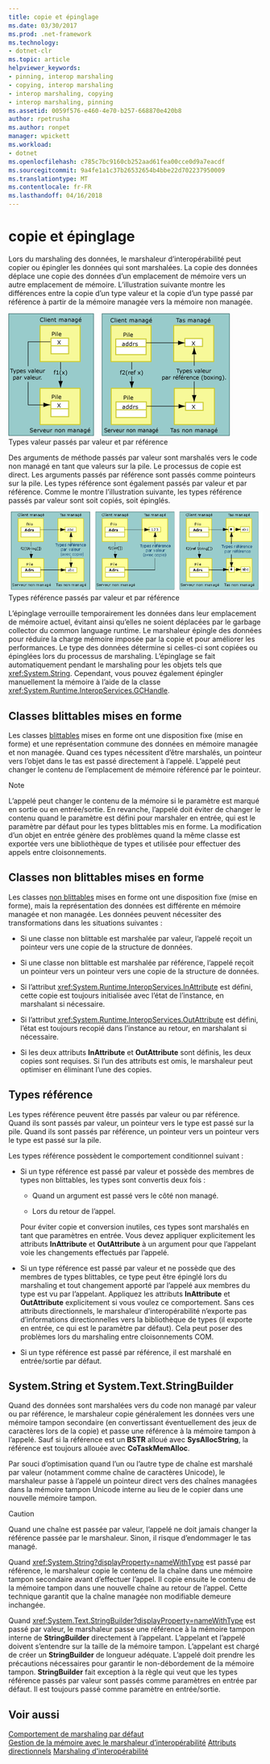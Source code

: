 ```yaml
---
title: copie et épinglage
ms.date: 03/30/2017
ms.prod: .net-framework
ms.technology:
- dotnet-clr
ms.topic: article
helpviewer_keywords:
- pinning, interop marshaling
- copying, interop marshaling
- interop marshaling, copying
- interop marshaling, pinning
ms.assetid: 0059f576-e460-4e70-b257-668870e420b8
author: rpetrusha
ms.author: ronpet
manager: wpickett
ms.workload:
- dotnet
ms.openlocfilehash: c785c7bc9160cb252aad61fea00cce0d9a7eacdf
ms.sourcegitcommit: 9a4fe1a1c37b26532654b4bbe22d702237950009
ms.translationtype: MT
ms.contentlocale: fr-FR
ms.lasthandoff: 04/16/2018
---
```

# <a name="copying-and-pinning"></a>copie et épinglage
Lors du marshaling des données, le marshaleur d’interopérabilité peut copier ou épingler les données qui sont marshalées. La copie des données déplace une copie des données d’un emplacement de mémoire vers un autre emplacement de mémoire. L’illustration suivante montre les différences entre la copie d’un type valeur et la copie d’un type passé par référence à partir de la mémoire managée vers la mémoire non managée.  
  
 ![Types valeur passés par valeur et par référence](./media/interopmarshalcopy.gif "interopmarshalcopy")  
Types valeur passés par valeur et par référence  
  
 Des arguments de méthode passés par valeur sont marshalés vers le code non managé en tant que valeurs sur la pile. Le processus de copie est direct. Les arguments passés par référence sont passés comme pointeurs sur la pile. Les types référence sont également passés par valeur et par référence. Comme le montre l’illustration suivante, les types référence passés par valeur sont soit copiés, soit épinglés.  
  
 ![COM Interop](./media/interopmarshalpin.gif "interopmarshalpin")  
Types référence passés par valeur et par référence  
  
 L’épinglage verrouille temporairement les données dans leur emplacement de mémoire actuel, évitant ainsi qu’elles ne soient déplacées par le garbage collector du common language runtime. Le marshaleur épingle des données pour réduire la charge mémoire imposée par la copie et pour améliorer les performances. Le type des données détermine si celles-ci sont copiées ou épinglées lors du processus de marshaling.  L’épinglage se fait automatiquement pendant le marshaling pour les objets tels que <xref:System.String>. Cependant, vous pouvez également épingler manuellement la mémoire à l’aide de la classe <xref:System.Runtime.InteropServices.GCHandle>.  
  
## <a name="formatted-blittable-classes"></a>Classes blittables mises en forme  
 Les classes [blittables](blittable-and-non-blittable-types.md) mises en forme ont une disposition fixe (mise en forme) et une représentation commune des données en mémoire managée et non managée. Quand ces types nécessitent d’être marshalés, un pointeur vers l’objet dans le tas est passé directement à l’appelé. L’appelé peut changer le contenu de l’emplacement de mémoire référencé par le pointeur.  
  
> [!NOTE]
>  L’appelé peut changer le contenu de la mémoire si le paramètre est marqué en sortie ou en entrée/sortie. En revanche, l’appelé doit éviter de changer le contenu quand le paramètre est défini pour marshaler en entrée, qui est le paramètre par défaut pour les types blittables mis en forme. La modification d’un objet en entrée génère des problèmes quand la même classe est exportée vers une bibliothèque de types et utilisée pour effectuer des appels entre cloisonnements.  
  
## <a name="formatted-non-blittable-classes"></a>Classes non blittables mises en forme  
 Les classes [non blittables](blittable-and-non-blittable-types.md) mises en forme ont une disposition fixe (mise en forme), mais la représentation des données est différente en mémoire managée et non managée. Les données peuvent nécessiter des transformations dans les situations suivantes :  
  
-   Si une classe non blittable est marshalée par valeur, l’appelé reçoit un pointeur vers une copie de la structure de données.  
  
-   Si une classe non blittable est marshalée par référence, l’appelé reçoit un pointeur vers un pointeur vers une copie de la structure de données.  
  
-   Si l’attribut <xref:System.Runtime.InteropServices.InAttribute> est défini, cette copie est toujours initialisée avec l’état de l’instance, en marshalant si nécessaire.  
  
-   Si l’attribut <xref:System.Runtime.InteropServices.OutAttribute> est défini, l’état est toujours recopié dans l’instance au retour, en marshalant si nécessaire.  
  
-   Si les deux attributs **InAttribute** et **OutAttribute** sont définis, les deux copies sont requises. Si l’un des attributs est omis, le marshaleur peut optimiser en éliminant l’une des copies.  
  
## <a name="reference-types"></a>Types référence  
 Les types référence peuvent être passés par valeur ou par référence. Quand ils sont passés par valeur, un pointeur vers le type est passé sur la pile. Quand ils sont passés par référence, un pointeur vers un pointeur vers le type est passé sur la pile.  
  
 Les types référence possèdent le comportement conditionnel suivant :  
  
-   Si un type référence est passé par valeur et possède des membres de types non blittables, les types sont convertis deux fois :  
  
    -   Quand un argument est passé vers le côté non managé.  
  
    -   Lors du retour de l’appel.  
  
     Pour éviter copie et conversion inutiles, ces types sont marshalés en tant que paramètres en entrée. Vous devez appliquer explicitement les attributs **InAttribute** et **OutAttribute** à un argument pour que l’appelant voie les changements effectués par l’appelé.  
  
-   Si un type référence est passé par valeur et ne possède que des membres de types blittables, ce type peut être épinglé lors du marshaling et tout changement apporté par l’appelé aux membres du type est vu par l’appelant. Appliquez les attributs **InAttribute** et **OutAttribute** explicitement si vous voulez ce comportement. Sans ces attributs directionnels, le marshaleur d’interopérabilité n’exporte pas d’informations directionnelles vers la bibliothèque de types (il exporte en entrée, ce qui est le paramètre par défaut). Cela peut poser des problèmes lors du marshaling entre cloisonnements COM.  
  
-   Si un type référence est passé par référence, il est marshalé en entrée/sortie par défaut.  
  
## <a name="systemstring-and-systemtextstringbuilder"></a>System.String et System.Text.StringBuilder  
 Quand des données sont marshalées vers du code non managé par valeur ou par référence, le marshaleur copie généralement les données vers une mémoire tampon secondaire (en convertissant éventuellement des jeux de caractères lors de la copie) et passe une référence à la mémoire tampon à l’appelé. Sauf si la référence est un **BSTR** alloué avec **SysAllocString**, la référence est toujours allouée avec **CoTaskMemAlloc**.  
  
 Par souci d’optimisation quand l’un ou l’autre type de chaîne est marshalé par valeur (notamment comme chaîne de caractères Unicode), le marshaleur passe à l’appelé un pointeur direct vers des chaînes managées dans la mémoire tampon Unicode interne au lieu de le copier dans une nouvelle mémoire tampon.  
  
> [!CAUTION]
>  Quand une chaîne est passée par valeur, l’appelé ne doit jamais changer la référence passée par le marshaleur. Sinon, il risque d’endommager le tas managé.  
  
 Quand <xref:System.String?displayProperty=nameWithType> est passé par référence, le marshaleur copie le contenu de la chaîne dans une mémoire tampon secondaire avant d’effectuer l’appel. Il copie ensuite le contenu de la mémoire tampon dans une nouvelle chaîne au retour de l’appel. Cette technique garantit que la chaîne managée non modifiable demeure inchangée.  
  
 Quand <xref:System.Text.StringBuilder?displayProperty=nameWithType> est passé par valeur, le marshaleur passe une référence à la mémoire tampon interne de **StringBuilder** directement à l’appelant. L’appelant et l’appelé doivent s’entendre sur la taille de la mémoire tampon. L’appelant est chargé de créer un **StringBuilder** de longueur adéquate. L’appelé doit prendre les précautions nécessaires pour garantir le non-débordement de la mémoire tampon. **StringBuilder** fait exception à la règle qui veut que les types référence passés par valeur sont passés comme paramètres en entrée par défaut. Il est toujours passé comme paramètre en entrée/sortie.  
  
## <a name="see-also"></a>Voir aussi  
 [Comportement de marshaling par défaut](default-marshaling-behavior.md)  
 [Gestion de la mémoire avec le marshaleur d’interopérabilité](https://msdn.microsoft.com/library/417206ce-ee3e-4619-9529-0c0b686c7bee(v=vs.100))  
 [Attributs directionnels](https://msdn.microsoft.com/library/241ac5b5-928e-4969-8f58-1dbc048f9ea2(v=vs.100))  
 [Marshaling d'interopérabilité](interop-marshaling.md)

